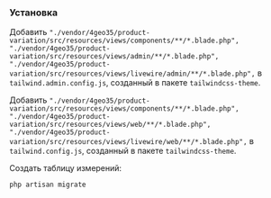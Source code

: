 ### Установка

Добавить `"./vendor/4geo35/product-variation/src/resources/views/components/**/*.blade.php",
        "./vendor/4geo35/product-variation/src/resources/views/admin/**/*.blade.php",
        "./vendor/4geo35/product-variation/src/resources/views/livewire/admin/**/*.blade.php",` в `tailwind.admin.config.js`, созданный в пакете `tailwindcss-theme`.

Добавить `"./vendor/4geo35/product-variation/src/resources/views/components/**/*.blade.php",
        "./vendor/4geo35/product-variation/src/resources/views/web/**/*.blade.php",
        "./vendor/4geo35/product-variation/src/resources/views/livewire/web/**/*.blade.php",` в `tailwind.config.js`, созданный в пакете `tailwindcss-theme`.

Создать таблицу измерений:

    php artisan migrate
